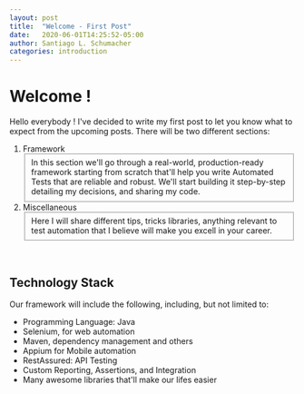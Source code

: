 ```yaml
---
layout: post
title:  "Welcome - First Post"
date:   2020-06-01T14:25:52-05:00
author: Santiago L. Schumacher
categories: introduction
---
```


<h1>Welcome !</h1>

Hello everybody ! 
I've decided to write my first post to let you know what to expect from the upcoming posts. 
There will be two different sections:

<ol>
  <div><li>Framework</li><fieldset>
	In this section we'll go through a real-world, production-ready framework starting from scratch that'll help you write Automated Tests
	that are reliable and robust. 
	We'll start building it step-by-step detailing my decisions, and sharing my code.
	</fieldset></div>
  
  <div><li>Miscellaneous</li><fieldset>
	Here I will share different tips, tricks libraries, anything relevant to test automation that I believe will make you excell in your career.
	</fieldset></div>
</ol>

<br>

<h2>Technology Stack</h2>
Our framework will include the following, including, but not limited to:

<ul>
  <li>Programming Language: Java</li>
  <li>Selenium, for web automation</li>
  <li>Maven, dependency management and others</li>
  <li>Appium for Mobile automation</li>
  <li>RestAssured: API Testing</li>
  <li>Custom Reporting, Assertions, and Integration</li>
  <li>Many awesome libraries that'll make our lifes easier</li>
</ul>